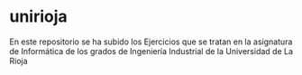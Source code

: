 # unirioja

En este repositorio se ha subido los Ejercicios que se tratan en la asignatura de Informática de los grados de Ingeniería Industrial de la Universidad de La Rioja
